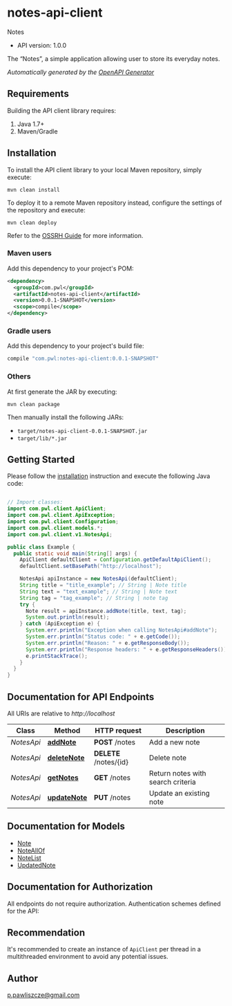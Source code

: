 # notes-api-client

Notes
- API version: 1.0.0

The “Notes”,  a simple application allowing user to store its everyday notes.


*Automatically generated by the [OpenAPI Generator](https://openapi-generator.tech)*


## Requirements

Building the API client library requires:
1. Java 1.7+
2. Maven/Gradle

## Installation

To install the API client library to your local Maven repository, simply execute:

```shell
mvn clean install
```

To deploy it to a remote Maven repository instead, configure the settings of the repository and execute:

```shell
mvn clean deploy
```

Refer to the [OSSRH Guide](http://central.sonatype.org/pages/ossrh-guide.html) for more information.

### Maven users

Add this dependency to your project's POM:

```xml
<dependency>
  <groupId>com.pwl</groupId>
  <artifactId>notes-api-client</artifactId>
  <version>0.0.1-SNAPSHOT</version>
  <scope>compile</scope>
</dependency>
```

### Gradle users

Add this dependency to your project's build file:

```groovy
compile "com.pwl:notes-api-client:0.0.1-SNAPSHOT"
```

### Others

At first generate the JAR by executing:

```shell
mvn clean package
```

Then manually install the following JARs:

* `target/notes-api-client-0.0.1-SNAPSHOT.jar`
* `target/lib/*.jar`

## Getting Started

Please follow the [installation](#installation) instruction and execute the following Java code:

```java

// Import classes:
import com.pwl.client.ApiClient;
import com.pwl.client.ApiException;
import com.pwl.client.Configuration;
import com.pwl.client.models.*;
import com.pwl.client.v1.NotesApi;

public class Example {
  public static void main(String[] args) {
    ApiClient defaultClient = Configuration.getDefaultApiClient();
    defaultClient.setBasePath("http://localhost");

    NotesApi apiInstance = new NotesApi(defaultClient);
    String title = "title_example"; // String | Note title
    String text = "text_example"; // String | Note text
    String tag = "tag_example"; // String | note tag
    try {
      Note result = apiInstance.addNote(title, text, tag);
      System.out.println(result);
    } catch (ApiException e) {
      System.err.println("Exception when calling NotesApi#addNote");
      System.err.println("Status code: " + e.getCode());
      System.err.println("Reason: " + e.getResponseBody());
      System.err.println("Response headers: " + e.getResponseHeaders());
      e.printStackTrace();
    }
  }
}

```

## Documentation for API Endpoints

All URIs are relative to *http://localhost*

Class | Method | HTTP request | Description
------------ | ------------- | ------------- | -------------
*NotesApi* | [**addNote**](docs/NotesApi.md#addNote) | **POST** /notes | Add a new note
*NotesApi* | [**deleteNote**](docs/NotesApi.md#deleteNote) | **DELETE** /notes/{id} | Delete note
*NotesApi* | [**getNotes**](docs/NotesApi.md#getNotes) | **GET** /notes | Return notes with search criteria
*NotesApi* | [**updateNote**](docs/NotesApi.md#updateNote) | **PUT** /notes | Update an existing note


## Documentation for Models

 - [Note](docs/Note.md)
 - [NoteAllOf](docs/NoteAllOf.md)
 - [NoteList](docs/NoteList.md)
 - [UpdatedNote](docs/UpdatedNote.md)


## Documentation for Authorization

All endpoints do not require authorization.
Authentication schemes defined for the API:

## Recommendation

It's recommended to create an instance of `ApiClient` per thread in a multithreaded environment to avoid any potential issues.

## Author

p.pawliszcze@gmail.com

